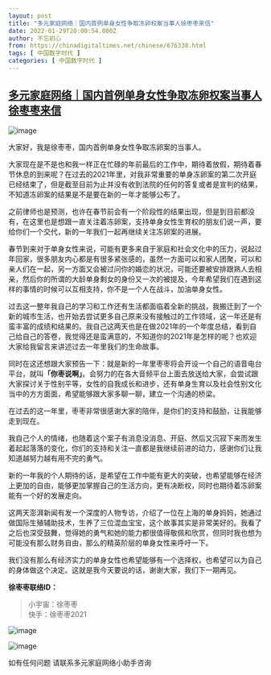 ```yaml
---
layout: post
title: "多元家庭网络｜国内首例单身女性争取冻卵权案当事人徐枣枣来信"
date: 2022-01-29T20:00:54.000Z
author: 不忘初心
from: https://chinadigitaltimes.net/chinese/676338.html
tags: [ 中国数字时代 ]
categories: [ 中国数字时代 ]
---
```

<!--1643486454000-->
[多元家庭网络｜国内首例单身女性争取冻卵权案当事人徐枣枣来信](https://chinadigitaltimes.net/chinese/676338.html)
------

<div>
<p><img src="https://chinadigitaltimes.net/chinese/files/2022/01/post-676338-61f4ff750b6a3." alt="image" /></p><p>大家好，我是徐枣枣，国内首例单身女性争取冻卵案的当事人。</p><p>大家现在是不是也和我一样正在忙碌的年前最后的工作中，期待着放假，期待着春节休息的到来呢？在过去的2021年里，对我非常重要的单身冻卵案的第二次开庭已经结束了，但是截至目前为止并没有收到法院的任何的答复或者是宣判的结果，不知道冻卵案的结果是不是要在新的一年才能够公布了。</p><p>之前律师也是预测，也许在春节前会有一个阶段性的结果出现，但是到目前都没有，在这里也是想跟一直关注着冻卵案，支持单身女性生育权的朋友们说一声，要给你们一个交代，新的一年我们一起再继续关注冻卵案的进展。</p><p>春节到来对于单身女性来说，可能有更多来自于家庭和社会文化中的压力，说起过年回家，很多朋友内心都是有很多紧张感的，虽然一方面可以和家人团聚，可以和亲人们在一起，另一方面又会被过问你的婚恋的状况，可能还要被安排跟熟人去相亲，然后你的所谓的大龄单身剩女的身份又一次的被提及，今年希望我们在遇到这样的事情的时候可以互相支持，你不是一个人在战斗，加油单身女性。</p><p>过去这一整年我自己的学习和工作还有生活都面临着全新的挑战，我搬迁到了一个新的城市生活，也开始去尝试更多自己原来没有接触过的工作领域，这一年还是有蛮丰富的成绩和结果的。我自己这两天也是在做2021年的一个年度总结，看到自己给自己的答卷，我觉得还是蛮满意的，不知道你的2021年是怎样的呢？也欢迎大家给我留言来讲述过去一年里我们的生命故事。</p><p>同时在这还想跟大家预告一下：就是新的一年里枣枣将会开设一个自己的语音电台平台，就叫<strong>「你枣说啊」</strong>。会努力的在各大音频平台上面去放送给大家，会尝试跟大家探讨关于性别平等，女性的自我成长和进步，还有单身生育以及社会性别文化当中的方方面面，希望能够跟大家多聊一聊，建立一个沟通的桥梁。</p><p>在过去的这一年里，枣枣非常很感谢大家的陪伴，是你们的支持和鼓励，让我能够走到现在。</p><p>我自己个人的情绪，也随着这个案子有消息没消息、开庭、然后又沉寂下来而发生着起起落落的变化，你们的支持和关注一直都是我继续前进的动力，感谢你们让我知道越努力越有用不完的勇气。</p><p>新的一年我的个人期待的话，是希望在工作中能有更大的突破，也希望能够在经济上更加的自由，能够更加掌握自己的生活方向，更有决断权，同时也期待着冻卵案能有一个好的发展走向。</p><p>这两天澎湃新闻有发一个深度的人物专访，介绍了一位在上海的单身妈妈，她通过做国际生殖辅助技术，生养了三位混血宝宝，这个故事其实是非常美好的。我看了之后也深受鼓舞，觉得她的勇气和她的能力都很值得敬佩和欣赏，但同时我也想为可能没有那么财务自由，那么的精英阶层的单身女性来呼吁一下。</p><p>我们没有那么有经济实力的单身女性也希望能够有一个选择权，也希望可以为自己的身体做这个决定。这就是我今天要说的话，谢谢大家，我们下一期再见。</p><p><strong>徐枣枣联络ID：</strong></p><blockquote><p>小宇宙：徐枣枣<br />快手：徐枣枣2021</p></blockquote><p><img src="https://chinadigitaltimes.net/chinese/files/2022/01/post-676338-61f4ff7513cc8." alt="image" /></p><p><img src="https://chinadigitaltimes.net/chinese/files/2022/01/post-676338-61f4ff751a86d." alt="image" /></p><div class="ts">如有任何问题 请联系多元家庭网络小助手咨询</div>
</div>
